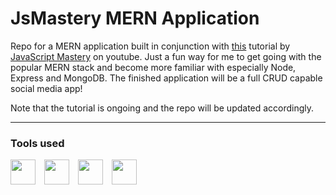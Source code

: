 # JsMastery MERN Application

Repo for a MERN application built in conjunction with [this](https://www.youtube.com/watch?v=VsUzmlZfYNg) tutorial by [JavaScript Mastery](https://www.youtube.com/@javascriptmastery) on youtube. Just a fun way for me to get going with the popular MERN stack and become more familiar with especially Node, Express and MongoDB. The finished application will be a full CRUD capable social media app!

Note that the tutorial is ongoing and the repo will be updated accordingly.

---

### Tools used
<a href="https://www.mongodb.com"><img width=40px style='padding-right:10px;' src="https://cdn.jsdelivr.net/gh/devicons/devicon/icons/mongodb/mongodb-original.svg" /></a>
<a href="https://expressjs.com"><img width=40px style='padding-right:10px;' src="https://cdn.jsdelivr.net/gh/devicons/devicon/icons/express/express-original.svg" /></a>
<a href="https://reactjs.org"><img width=40px style='padding-right:10px;' src="https://cdn.jsdelivr.net/gh/devicons/devicon/icons/react/react-original.svg" /></a>
<a href="https://nodejs.org/en/"><img width=40px style='padding-right:10px;' src="https://cdn.jsdelivr.net/gh/devicons/devicon/icons/nodejs/nodejs-original.svg" /></a>
